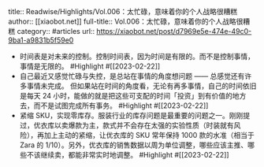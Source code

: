 title:: Readwise/Highlights/Vol.006：太忙碌，意味着你的个人战略很糟糕
author:: [[xiaobot.net]]
full-title:: Vol.006：太忙碌，意味着你的个人战略很糟糕
category:: #articles
url:: https://xiaobot.net/post/d7969e5e-474e-49c0-9ba1-a9831b5f59e0

- 时间表是对未来的控制。控制时间表，因为时间是有限的。而不是控制事情，事情是无限的。 #Highlight #[[2023-02-22]]
- 自己最近又感觉忙碌与失控，是总站在事情的角度想问题 —— 总感觉还有许多事情未完成。 但如果站在时间的角度看，无论有再多事情，自己的时间依旧是每天 24 小时，能做的就是把这些可支配的时间「投资」到有价值的地方去，而不是试图完成所有事务。 #Highlight #[[2023-02-22]]
- 紧缩 SKU，实现零库存。服装行业的库存问题是最重要的问题之一。刚刚提过，优衣库以卖爆款为主，款式并不会存在太强的实验性质（时装就有风险），再加上主动的紧缩，让优衣库的 SKU 常年保持 1000 款的水准（相当于 Zara 的 1/10）。另外，优衣库的销售数据以周为单位调整，哪些应该主推、哪些不该继续卖，都能非常实时地调整。 #Highlight #[[2023-02-22]]